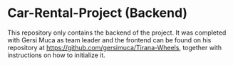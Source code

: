 ﻿# Car-Rental-Project (Backend)
This repository only contains the backend of the project. It was completed with Gersi Muca as team leader and the frontend can be found on his repository at https://github.com/gersimuca/Tirana-Wheels, together with instructions on how to initialize it.
